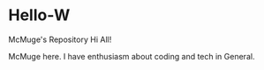 # Hello-W
McMuge's Repository
Hi All!

McMuge here. I have enthusiasm about coding and tech in General.
